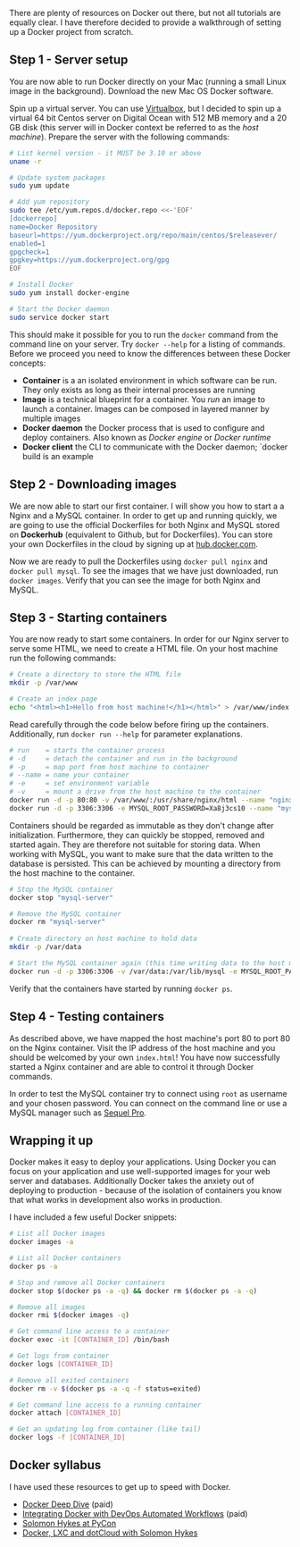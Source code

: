 There are plenty of resources on Docker out there, but not all tutorials are equally clear. I have therefore decided to provide a walkthrough of setting up a Docker project from scratch. 

## Step 1 - Server setup

<p class="article__notice">You are now able to run Docker directly on your Mac (running a small Linux image in the background). Download the new Mac OS Docker software.</p>

Spin up a virtual server. You can use [Virtualbox](https://www.virtualbox.org/), but I decided to spin up a virtual 64 bit Centos server on Digital Ocean with 512 MB memory and a 20 GB disk (this server will in Docker context be referred to as the *host machine*). Prepare the server with the following commands:

```bash
# List kernel version - it MUST be 3.10 or above
uname -r

# Update system packages
sudo yum update

# Add yum repository
sudo tee /etc/yum.repos.d/docker.repo <<-'EOF'
[dockerrepo]
name=Docker Repository
baseurl=https://yum.dockerproject.org/repo/main/centos/$releasever/
enabled=1
gpgcheck=1
gpgkey=https://yum.dockerproject.org/gpg
EOF

# Install Docker
sudo yum install docker-engine

# Start the Docker daemon
sudo service docker start
```

This should make it possible for you to run the `docker` command from the command line on your server. Try `docker --help` for a listing of commands. Before we proceed you need to know the differences between these Docker concepts:

- **Container** is a an isolated environment in which software can be run. They only exists as long as their internal processes are running
- **Image** is a technical blueprint for a container. You *run* an image to launch a container. Images can be composed in layered manner by multiple images
- **Docker daemon** the Docker process that is used to configure and deploy containers. Also known as *Docker engine* or *Docker runtime*
- **Docker client** the CLI to communicate with the Docker daemon; `docker build is an example

## Step 2 - Downloading images

We are now able to start our first container. I will show you how to start a a Nginx and a MySQL container. In order to get up and running quickly, we are going to use the official Dockerfiles for both Nginx and MySQL stored on **Dockerhub** (equivalent to Github, but for Dockerfiles). You can store your own Dockerfiles in the cloud by signing up at [hub.docker.com](https://hub.docker.com/).

Now we are ready to pull the Dockerfiles using `docker pull nginx` and `docker pull mysql`. To see the images that we have just downloaded, run `docker images`. Verify that you can see the image for both Nginx and MySQL.

## Step 3 - Starting containers

You are now ready to start some containers. In order for our Nginx server to serve some HTML, we need to create a HTML file. On your host machine run the following commands: 

```bash
# Create a directory to store the HTML file
mkdir -p /var/www

# Create an index page
echo "<html><h1>Hello from host machine!</h1></html>" > /var/www/index.html
```

Read carefully through the code below before firing up the containers. Additionally, run `docker run --help` for parameter explanations.

```bash
# run    = starts the container process
# -d     = detach the container and run in the background
# -p     = map port from host machine to container
# --name = name your container
# -e     = set environment variable
# -v     = mount a drive from the host machine to the container
docker run -d -p 80:80 -v /var/www/:/usr/share/nginx/html --name "nginx-server" nginx
docker run -d -p 3306:3306 -e MYSQL_ROOT_PASSWORD=Xa8j3cs10 --name "mysql-server" mysql
```

Containers should be regarded as immutable as they don't change after initialization. Furthermore, they can quickly be stopped, removed and started again. They are therefore not suitable for storing data. When working with MySQL, you want to make sure that the data written to the database is persisted. This can be achieved by mounting a directory from the host machine to the container.

```bash
# Stop the MySQL container
docker stop "mysql-server"

# Remove the MySQL container
docker rm "mysql-server"
 
# Create directory on host machine to hold data
mkdir -p /var/data

# Start the MySQL container again (this time writing data to the host machine)
docker run -d -p 3306:3306 -v /var/data:/var/lib/mysql -e MYSQL_ROOT_PASSWORD=Xa8j3cs10 --name "mysql-server" mysql
```

Verify that the containers have started by running `docker ps`. 

## Step 4 - Testing containers

As described above, we have mapped the host machine's port 80 to port 80 on the Nginx container. Visit the IP address of the host machine and you should be welcomed by your own `index.html`! You have now successfully started a Nginx container and are able to control it through Docker commands.

In order to test the MySQL container try to connect using `root` as username and your chosen password. You can connect on the command line or use a MySQL manager such as [Sequel Pro](http://www.sequelpro.com/).

## Wrapping it up
Docker makes it easy to deploy your applications. Using Docker you can focus on your application and use well-supported images for your web server and databases. Additionally Docker takes the anxiety out of deploying to production - because of the isolation of containers you know that what works in development also works in production. 

I have included a few useful Docker snippets:

```bash
# List all Docker images
docker images -a

# List all Docker containers
docker ps -a

# Stop and remove all Docker containers
docker stop $(docker ps -a -q) && docker rm $(docker ps -a -q)

# Remove all images
docker rmi $(docker images -q)

# Get command line access to a container
docker exec -it [CONTAINER_ID] /bin/bash

# Get logs from container
docker logs [CONTAINER_ID]

# Remove all exited containers
docker rm -v $(docker ps -a -q -f status=exited)

# Get command line access to a running container
docker attach [CONTAINER_ID]

# Get an updating log from container (like tail)
docker logs -f [CONTAINER_ID]
```

## Docker syllabus
I have used these resources to get up to speed with Docker.

- [Docker Deep Dive](https://www.pluralsight.com/courses/docker-deep-dive) (paid)
- [Integrating Docker with DevOps Automated Workflows](https://app.pluralsight.com/library/courses/integrating-docker-with-devops-automated-workflows) (paid)
- [Solomon Hykes at PyCon](https://www.youtube.com/watch?v=wW9CAH9nSLs)
- [Docker, LXC and dotCloud with Solomon Hykes](https://changelog.com/89/)

